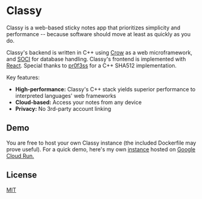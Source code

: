 # Classy

Classy is a web-based sticky notes app that prioritizes simplicity and performance -- because software should move at least as quickly as you do.

Classy's backend is written in C++ using [Crow](https://crowcpp.org/) as a web microframework, and [SOCI](http://soci.sourceforge.net/) for database handling. Classy's frontend is implemented with [React](https://reactjs.org/). Special thanks to [pr0f3ss](https://github.com/pr0f3ss/SHA512) for a C++ SHA512 implementation.

Key features:
- **High-performance:** Classy's C++ stack yields superior performance to interpreted languages' web frameworks
- **Cloud-based:** Access your notes from any device
- **Privacy:** No 3rd-party account linking

## Demo
You are free to host your own Classy instance (the included Dockerfile may prove useful). For a quick demo, here's my own [instance](https://classy-ulspwccxaq-uc.a.run.app/) hosted on [Google Cloud Run.](https://cloud.google.com/run)

## License
[MIT](https://choosealicense.com/licenses/mit/)